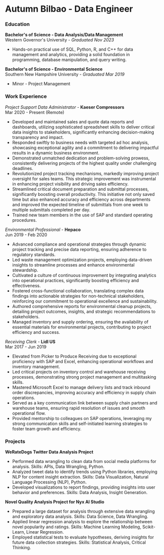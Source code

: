 # Autumn Bilbao - Data Engineer

### Education
**Bachelor's of Science - Data Analysis/Data Management**<br>
Western Governor's University - *Graduated Nov 2023*
- Hands-on practical use of SQL, Python, R, and C++ for data management and analytics, providing a solid foundation in programming, database manipulation, and query writing.

**Bachelor's of Science - Environmental Science**<br>
Southern New Hampshire University - *Graduated Mar 2019*
- Minor - Project Management

### Work Experience
*Project Support Data Administrator* - **Kaeser Compressors**<br>
Mar 2020 - Present (Remote)
- Developed and maintained sales and quote data reports and dashboards, utilizing sophisticated spreadsheet skills to deliver critical data insights to stakeholders, significantly enhancing decision-making transparency and impact.
- Responded swiftly to business needs with targeted ad hoc analysis, showcasing exceptional agility and a commitment to delivering impactful results in a dynamic business environment.
- Demonstrated unmatched dedication and problem-solving prowess, consistently delivering projects of the highest quality under challenging deadlines.
- Revolutionized project tracking mechanisms, markedly improving project oversight for sales teams. This strategic improvement was instrumental in enhancing project visibility and driving sales efficiency.
- Streamlined critical document preparation and submittal processes, significantly boosting overall productivity. This initiative not only saved time but also enhanced accuracy and efficiency across departments and improved the expected timeline of submittals from one week to multiple submittals completed per day.
- Trained new team members in the use of SAP and standard operating procedures.

*Environmental Professional* - **Hepaco**<br>
Jun 2019 - Feb 2020
- Advanced compliance and operational strategies through dynamic project tracking and precise data reporting, ensuring adherence to regulatory standards.
- Led waste management optimization projects, employing data-driven insights to streamline processes and enhance environmental stewardship.
- Cultivated a culture of continuous improvement by integrating analytics into operational practices, significantly boosting efficiency and effectiveness.
- Fostered cross-functional collaboration, translating complex data findings into actionable strategies for non-technical stakeholders, reinforcing our commitment to operational excellence and sustainability.
- Authored comprehensive reports for environmental cleanup projects, detailing project outcomes, insights, and strategic recommendations to stakeholders.
- Managed inventory and supply ordering, ensuring the availability of essential materials for environmental projects, contributing to project efficiency and success.

*Receiving Clerk* - **Lidl US**<br>
Mar 2017 - Jun 2019
- Elevated from Picker to Produce Receiving due to exceptional proficiency with SAP and Excel, enhancing operational workflows and inventory management.
- Led critical projects on inventory control and warehouse receiving processes, demonstrating strong project management and multitasking skills.
- Mastered Microsoft Excel to manage delivery lists and track inbound order discrepancies, improving accuracy and efficiency in supply chain operations.
- Served as a key communication link between supply chain partners and warehouse teams, ensuring rapid resolution of issues and smooth operational flow.
- Provided mentorship to colleagues on SAP operations, leveraging my strong communication skills and self-initiated learning strategies to foster team growth and efficiency.

### Projects
**WeRateDogs Twitter Data Analysis Project**
- Performed data wrangling to clean data from social media platforms for analysis. Skills: APIs, Data Wrangling, Python.
- Analyzed tweet data to identify trends using Python libraries, employing NLP for content insight extraction. Skills: Data Visualization, Natural Language Processing (NLP), Python.
- Developed visualizations to report findings, providing insights into user behavior and preferences. Skills: Data Analysis, Insight Generation.

**Novel Quality Analysis Project for Nyx AI Studio**
- Prepared a large dataset for analysis through extensive data wrangling and exploratory data analysis. Skills: Data Science, Data Wrangling.
- Applied linear regression analysis to explore the relationship between novel popularity and ratings. Skills: Machine Learning Modeling, Scikit-Learn, Linear Regression.
- Employed statistical tests to evaluate hypotheses, deriving insights for future data collection strategies. Skills: Statistical Analysis, Critical Thinking.
